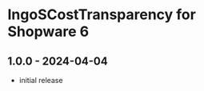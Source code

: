<!-- Keep a Changelog guide -> https://keepachangelog.com -->

# IngoSCostTransparency for Shopware 6

## 1.0.0 - 2024-04-04
- initial release
